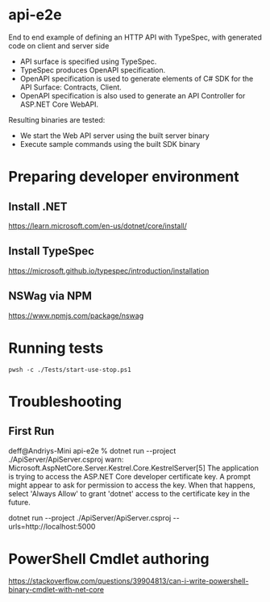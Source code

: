 # api-e2e
End to end example of defining an HTTP API with TypeSpec, with generated code on client and server side

- API surface is specified using TypeSpec.
- TypeSpec produces OpenAPI specification.
- OpenAPI specification is used to generate elements of C# SDK for the API Surface: Contracts, Client.
- OpenAPI specification is also used to generate an API Controller for ASP.NET Core WebAPI.

Resulting binaries are tested:
- We start the Web API server using the built server binary
- Execute sample commands using the built SDK binary

# Preparing developer environment

## Install .NET

https://learn.microsoft.com/en-us/dotnet/core/install/

## Install TypeSpec

https://microsoft.github.io/typespec/introduction/installation

## NSWag via NPM

https://www.npmjs.com/package/nswag

# Running tests

    pwsh -c ./Tests/start-use-stop.ps1

# Troubleshooting

## First Run

deff@Andriys-Mini api-e2e % dotnet run --project ./ApiServer/ApiServer.csproj
warn: Microsoft.AspNetCore.Server.Kestrel.Core.KestrelServer[5]
      The application is trying to access the ASP.NET Core developer certificate key. A prompt might appear to ask for permission to access the key. When that happens, select 'Always Allow' to grant 'dotnet' access to the certificate key in the future.

dotnet run --project ./ApiServer/ApiServer.csproj --urls=http://localhost:5000

# PowerShell Cmdlet authoring

https://stackoverflow.com/questions/39904813/can-i-write-powershell-binary-cmdlet-with-net-core